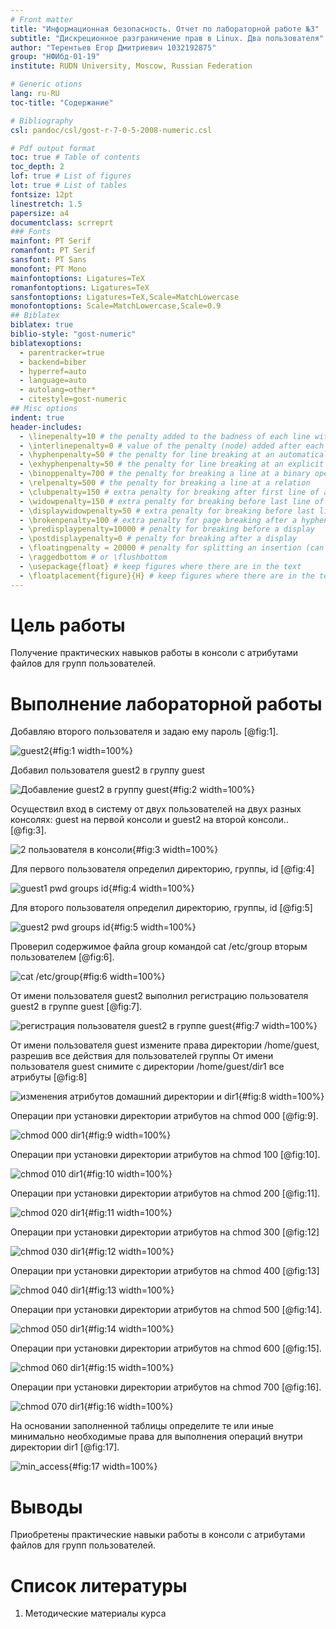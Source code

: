 ```yaml
---
# Front matter
title: "Информационная безопасность. Отчет по лабораторной работе №3"
subtitle: "Дискреционное разграничение прав в Linux. Два пользователя"
author: "Терентьев Егор Дмитриевич 1032192875"
group: "НФИбд-01-19"
institute: RUDN University, Moscow, Russian Federation

# Generic otions
lang: ru-RU
toc-title: "Содержание"

# Bibliography
csl: pandoc/csl/gost-r-7-0-5-2008-numeric.csl

# Pdf output format
toc: true # Table of contents
toc_depth: 2
lof: true # List of figures
lot: true # List of tables
fontsize: 12pt
linestretch: 1.5
papersize: a4
documentclass: scrreprt
### Fonts
mainfont: PT Serif
romanfont: PT Serif
sansfont: PT Sans
monofont: PT Mono
mainfontoptions: Ligatures=TeX
romanfontoptions: Ligatures=TeX
sansfontoptions: Ligatures=TeX,Scale=MatchLowercase
monofontoptions: Scale=MatchLowercase,Scale=0.9
## Biblatex
biblatex: true
biblio-style: "gost-numeric"
biblatexoptions:
  - parentracker=true
  - backend=biber
  - hyperref=auto
  - language=auto
  - autolang=other*
  - citestyle=gost-numeric
## Misc options
indent: true
header-includes:
  - \linepenalty=10 # the penalty added to the badness of each line within a paragraph (no associated penalty node) Increasing the value makes tex try to have fewer lines in the paragraph.
  - \interlinepenalty=0 # value of the penalty (node) added after each line of a paragraph.
  - \hyphenpenalty=50 # the penalty for line breaking at an automatically inserted hyphen
  - \exhyphenpenalty=50 # the penalty for line breaking at an explicit hyphen
  - \binoppenalty=700 # the penalty for breaking a line at a binary operator
  - \relpenalty=500 # the penalty for breaking a line at a relation
  - \clubpenalty=150 # extra penalty for breaking after first line of a paragraph
  - \widowpenalty=150 # extra penalty for breaking before last line of a paragraph
  - \displaywidowpenalty=50 # extra penalty for breaking before last line before a display math
  - \brokenpenalty=100 # extra penalty for page breaking after a hyphenated line
  - \predisplaypenalty=10000 # penalty for breaking before a display
  - \postdisplaypenalty=0 # penalty for breaking after a display
  - \floatingpenalty = 20000 # penalty for splitting an insertion (can only be split footnote in standard LaTeX)
  - \raggedbottom # or \flushbottom
  - \usepackage{float} # keep figures where there are in the text
  - \floatplacement{figure}{H} # keep figures where there are in the text
---
```


# Цель работы

Получение практических навыков работы в консоли с атрибутами файлов для групп пользователей.

# Выполнение лабораторной работы

Добавляю второго пользователя и задаю ему пароль [@fig:1].

![guest2](pics/1_useradd_guest2.png){#fig:1 width=100%}

Добавил пользователя guest2 в группу guest

![Добавление guest2 в группу guest](pics/2_gpasswd_guest2.png){#fig:2 width=100%}

Осуществил вход в систему от двух пользователей на двух разных консолях: guest на первой консоли и guest2 на второй консоли.. [@fig:3].

![2 пользователя в консоли](pics/3_guests_console.png){#fig:3 width=100%}

Для первого пользователя определил директорию, группы, id [@fig:4]

![guest1 pwd groups id](pics/4_info_guest1.png){#fig:4 width=100%}

Для второго пользователя определил директорию, группы, id [@fig:5]

![guest2 pwd groups id](pics/5_info_guest2.png){#fig:5 width=100%}

Проверил содержимое файла group командой cat /etc/group вторым пользователем [@fig:6].

![cat /etc/group](pics/6_etc_group.png){#fig:6 width=100%}

От имени пользователя guest2 выполнил регистрацию пользователя guest2 в группе guest [@fig:7].

![регистрация пользователя guest2 в группе guest](pics/7_newgrp.png){#fig:7 width=100%}

От имени пользователя guest измените права директории /home/guest, разрешив все действия для пользователей группы
От имени пользователя guest снимите с директории /home/guest/dir1 все атрибуты [@fig:8]

![изменения атрибутов домашний директории и dir1](pics/8_chmod_homedir_dir1.png){#fig:8 width=100%}

Операции при установки директории атрибутов на chmod 000 [@fig:9].

![chmod 000 dir1](pics/9_table_000.png){#fig:9 width=100%}

Операции при установки директории атрибутов на chmod 100 [@fig:10].

![chmod 010 dir1](pics/10_table_010.png){#fig:10 width=100%}

Операции при установки директории атрибутов на chmod 200 [@fig:11].

![chmod 020 dir1](pics/11_table_020.png){#fig:11 width=100%}

Операции при установки директории атрибутов на chmod 300 [@fig:12]

![chmod 030 dir1](pics/12_table_030.png){#fig:12 width=100%}

Операции при установки директории атрибутов на chmod 400 [@fig:13]

![chmod 040 dir1](pics/13_table_040.png){#fig:13 width=100%}

Операции при установки директории атрибутов на chmod 500 [@fig:14].

![chmod 050 dir1](pics/14_table_050.png){#fig:14 width=100%}

Операции при установки директории атрибутов на chmod 600 [@fig:15].

![chmod 060 dir1](pics/15_table_060.png){#fig:15 width=100%}

Операции при установки директории атрибутов на chmod 700 [@fig:16].

![chmod 070 dir1](pics/16_table_070.png){#fig:16 width=100%}

На основании заполненной таблицы определите те или иные минимально необходимые права для выполнения операций внутри директории dir1 [@fig:17].

![min_access](pics/17_table_3_2.png){#fig:17 width=100%}

# Выводы

Приобретены практические навыки работы в консоли с атрибутами файлов для групп пользователей.

# Список литературы

1. Методические материалы курса
